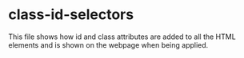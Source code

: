 # class-id-selectors

This file shows how id and class attributes are added to all the HTML elements and is shown on the webpage when being applied.

